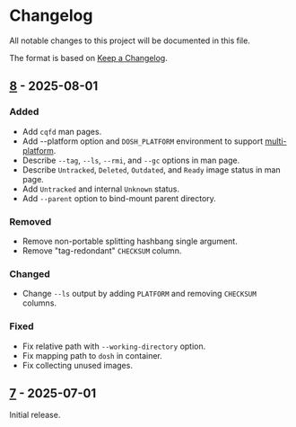 # Changelog

All notable changes to this project will be documented in this file.

The format is based on [Keep a Changelog](https://keepachangelog.com/en/1.0.0/).

## [8] - 2025-08-01

### Added

 - Add `cqfd` man pages.
 - Add --platform option and `DOSH_PLATFORM` environment to support
   [multi-platform].
 - Describe `--tag`, `--ls`, `--rmi`, and `--gc` options in man page.
 - Describe `Untracked`, `Deleted`, `Outdated`,  and `Ready` image status in
   man page.
 - Add `Untracked` and internal `Unknown` status.
 - Add `--parent` option to bind-mount parent directory.

### Removed

 - Remove non-portable splitting hashbang single argument.
 - Remove "tag-redondant" `CHECKSUM` column.

### Changed

 - Change `--ls` output by adding `PLATFORM` and removing `CHECKSUM` columns.

### Fixed

 - Fix relative path with `--working-directory` option.
 - Fix mapping path to `dosh` in container.
 - Fix collecting unused images.

## [7] - 2025-07-01

Initial release.

[multi-platform]: https://docs.docker.com/build/building/multi-platform/
[unreleased]: https://github.com/gportay/dosh/compare/8...master
[7]: https://github.com/gportay/dosh/releases/tag/7
[8]: https://github.com/gportay/dosh/releases/tag/8
